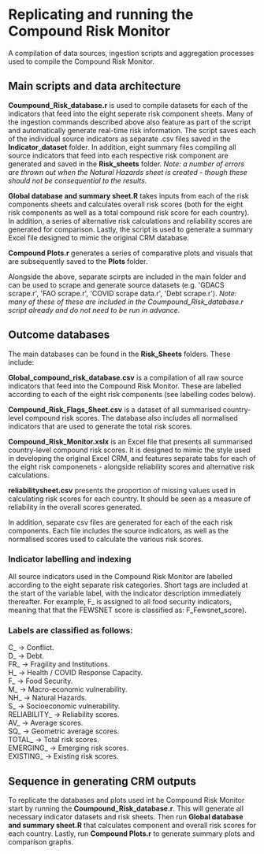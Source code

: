 # Replicating and running the Compound Risk Monitor

A compilation of data sources, ingestion scripts and aggregation processes used to compile the Compound Risk Monitor.

## Main scripts and data architecture

**Coumpound_Risk_database.r** is used to compile datasets for each of the indicators that feed into the eight seperate risk component sheets. Many of the ingestion commands described above also feature as part of the script and automatically generate real-time risk information. The script saves each of the individual source indicators as separate .csv files saved in the **Indicator_dataset** folder. In addition, eight summary files compiling all source indicators that feed into each respective risk component are generated and saved in the **Risk_sheets** folder. *Note: a number of errors are thrown out when the Natural Hazards sheet is created - though these should not be consequential to the results.*

**Global database and summary sheet.R** takes inputs from each of the risk components sheets and calculates overall risk scores (both for the eight risk components as well as a total compound risk score for each country). In addition, a series of alternative risk calculations and reliability scores are generated for comparison. Lastly, the script is used to generate a summary Excel file designed to mimic the original CRM database.

**Compound Plots.r** generates a series of comparative plots and visuals that are subsequently saved to the **Plots** folder.

Alongside the above, separate scirpts are included in the main folder and can be used to scrape and generate source datasets (e.g. 'GDACS scrape.r', 'FAO scrape.r', 'COVID scrape data.r', 'Debt scrape.r'). *Note: many of these of these are included in the Coumpound_Risk_database.r script already and do not need to be run in advance.*


## Outcome databases

The main databases can be found in the **Risk_Sheets** folders. These include:

**Global_compound_risk_database.csv** is a compilation of all raw source indicators that feed into the Compound Risk Monitor. These are labelled according to each of the eight risk components (see labelling codes below). 

**Compound_Risk_Flags_Sheet.csv** is a dataset of all summarised country-level compound risk scores. The database also includes all normalised indicators that are used to generate the total risk scores.

**Compound_Risk_Monitor.xslx** is an Excel file that presents all summarised country-level compound risk scores. It is designed to mimic the style used in developing the original Excel CRM, and features separate tabs for each of the eight risk componenets - alongside reliability scores and alternative risk calculations.

**reliabilitysheet.csv** presents the proportion of missing values used in calculating risk scores for each country. It should be seen as a measure of reliability in the overall scores generated.

In addition, separate csv files are generated for each of the each risk components. Each file includes the source indicators, as well as the normalised scores used to calculate the various risk scores.

### Indicator labelling and indexing

All source indicators used in the Compound Risk Monitor are labelled according to the eight separate risk categories. Short tags are included at the start of the variable label, with the indicator description immediately thereafter. For example, F_ is assigned to all food security indicators, meaning that that the FEWSNET score is classified as: F_Fewsnet_score). 

### Labels are classified as follows:

C_ -> Conflict.  
D_ ->  Debt.  
FR_ -> Fragility and Institutions.  
H_ -> Health / COVID Response Capacity.  
F_ -> Food Security.  
M_ -> Macro-economic vulnerability.  
NH_ -> Natural Hazards.  
S_ -> Socioeconomic vulnerability.  
RELIABILITY_ -> Reliability scores.  
AV_ -> Average scores.  
SQ_ -> Geometric average scores.  
TOTAL_ -> Total risk scores.  
EMERGING_ -> Emerging risk scores.  
EXISTING_ -> Existing risk scores.  

## Sequence in generating CRM outputs

To replicate the databases and plots used int he Compound Risk Monitor start by running the **Coumpound_Risk_database.r**. This will generate all necessary indicator datasets and risk sheets. Then run **Global database and summary sheet.R** that calculates component and overall risk scores for each country. Lastly, run **Compound Plots.r** to generate summary plots and comparison graphs.

